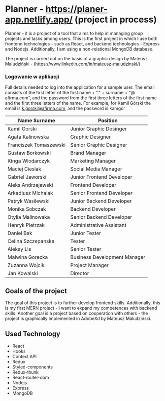 # Planner - https://planer-app.netlify.app/ (project in process)

Planner - it is a project of a tool that aims to help in managing group projects and tasks among users. This is the first project in which I use both frontend technologies - such as React, and backend technologies - Express and Nodejs. Additionally, I am using a non-relational MongoDB database.

The project is carried out on the basis of a graphic design by Mateusz Maludziński - (https://www.linkedin.com/in/mateusz-maludzinski/)

### Logowanie w aplikacji

Full details needed to log into the application for a sample user. The email consists of the first letter of the first name + "." + surname + "@ afirma.com", and the password from the first three letters of the first name and the first three letters of the name. For example, for Kamil Górski the email is k.gorski@afirma.com, and the password is kamgor

<table>
   <thead>
      <tr>
         <th>Name Surname</th> <th>Position</th>
      </tr>
   </thead>
   <tbody>
      <tr>
         <td>Kamil Gorski</th> <td>Junior Graphic Desinger</td> 
      </tr>
      <tr>
         <td>Agata Kalinowska</td> <td>Graphic Designer </td>
      </tr>
      <tr>
         <td>Franciszek Tomaszewski</td> <td>Senior Graphic Designer</td>
      </tr>
      <tr>
         <td>Gustaw Borkowski</td> <td>Brand Manager</td> 
      </tr>
      <tr>
         <td>Kinga Wlodarczyk</td> <td>Marketing Manager</td>
      </tr>
      <tr>
         <td>Maciej Cieslak</td> <td>Social Media Manager</td> 
      </tr>
      <tr>
         <td>Gabriel Jaworski</td> <td>Junior Frontend Developer</td>
      </tr>
      <tr>
         <td>Aleks Andrzejewski</td> <td>Frontend Developer</td>
      </tr>
      <tr>
         <td>Arkadiusz Michalak</td> <td>Senior Frontend Developer</td>
      </tr>
       <tr>
         <td>Patryk Wasilewski</td> <td>Junior Backend Developer</td>
      </tr>
      <tr>
         <td>Monika Sobczak</td> <td>Backend Developer</td>
      </tr>
      <tr>
         <td>Otylia Malinowska</td> <td>Senior Backend Developer</td>
      </tr>
       <tr>
         <td>Henryk Pietrzak</td> <td>Administrative Assistant</td>
      </tr>
      <tr>
         <td>Daniel Bak</td> <td>Junior Tester</td>
      </tr>
       <tr>
         <td>Celina Szczepanska</td> <td>Tester</td>
      </tr>
      <tr>
         <td>Aleksy Lis</td> <td>Senior Tester</td>
      </tr>
      <tr>
         <td>Malwina Gorecka </td> <td>Business Development Manager</td>
      </tr>
      <tr>
         <td>Zuzanna Wojcik</td> <td>Project Manager</td>
      </tr>
      <tr>
         <td>Jan Kowalski</td> <td>Director</td>
      </tr>
   </tbody>
 </table>

## Goals of the project

The goal of this project is to further develop frontend skills. Additionally, this is my first MERN project - I want to expand my competences with backend skills.
Another goal is a project based on cooperation with others - the project is graphically implemented in AdobeXd by Mateusz Maludziński.

## Used Technology

- React
- Hooks
- Context API
- Redux
- Styled-components
- Redux-thunk
- React-router-dom
- Nodejs
- Express
- MongoDB
